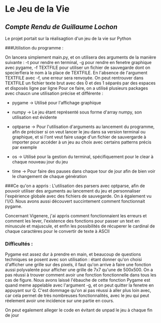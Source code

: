 # Le Jeu de la Vie

## _Compte Rendu de Guillaume Lochon_

Le projet portait sur la réalisagtion d'un jeu de la vie sur Python

###Utilistion du programme :

On lancera simplement main.py, et on utilisera des arguments de la manière suivante : -t pour rendre en terminal, -g pour rendre en fenetre graphique avec pygame, -f TEXTFILE pour utiliser un fichier de sauvegarde dont on specierfiera le nom à la place de TEXTFILE. 
En l'absence de l'argument TEXTFILE avec -f, une erreur sera renvoyée. On peut rentrouver dans TEXTFILE un fichier texte brut avec des 0 et des 1 séparés par des espaces et disposés ligne par ligne
Pour ce faire, on a utilisé plusieurs packages avec chaucn une utilisation précise et différente :

- pygame -> Utilisé pour l'affichage graphique 

- numpy -> Le jeu étant représenté sous forme d'array numpy, son utilisation est évidente

- optparse -> Pour l'utilisation d'arguments au lancement du programme, afin de préciser si on veut lancer le jeu dans sa version terminal ou graphique, et si l'ont veut faire usage d'un fichier de sauvergarde à importer pour accéder à un jeu au choix avec certains patterns précis par exemple

- os -> Utilisé pour la gestion du terminal, spécifiquement pour le clear à chaque nouveau jour du jeu

- time -> Pour faire des pauses dans chaque tour de jour afin de bien voir le changement de chaque génération


###Ce qu'on a appris : 
L'utilisation des parsers avec optparse, afin de pouvoir utiliser des arguments au lancement du jeu et personnaliser l'expérience globale avec des fichiers de sauvegarde. On à également vu l'I/O. Nous avons aussi découvert succintement comment fonctionnait pygame. 

Concernant Vigenere, j'ai appris comment fonctionnaient les erreurs et comment les lever, l'existence des fonctions pour passer un text en minuscule et majuscule, et enfin les possibilités de récuperer le cardinal de chaque caractères pour le convertir de texte à ASCII

### Difficultés : 
Pygame est assez dur à prendre en main, et beaucoup de questions techniques se posent avec son utilisation : 
étant donner qu'on choisi d'afficher une grille sur des pixels, 
il faut qu'on arrive à faire une fonction aussi polyvalente pour afficher une grille de 7x7 qu'une de 500x500. 
On a pas réussi à trouver comment avoir une fonction fonctionnelle dans tous les cas de figure. Nous avons laissé l'ébauche de cette fonction
Pygame est quand meme appelable avec l'argument -g, et on peut quitter la fenetre en appuyant sur Q. C'est dommage qu'on ai pas réussi à aller plus loin avec, car cela permet de très 
nombreuses fonctionnalités, avec le jeu qui peut réelement avoir une incidence sur une partie en cours.

On peut egalement alleger le code en évitant de unpad le jeu à chaque fin de jour